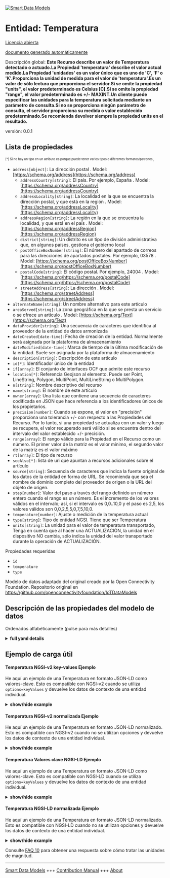 <!-- 10-Header -->  
[![Smart Data Models](https://smartdatamodels.org/wp-content/uploads/2022/01/SmartDataModels_logo.png "Logo")](https://smartdatamodels.org)  
Entidad: Temperatura  
====================<!-- /10-Header -->  
<!-- 15-License -->  
[Licencia abierta](https://github.com/smart-data-models//dataModel.OCF/blob/master/Temperature/LICENSE.md)  
[documento generado automáticamente](https://docs.google.com/presentation/d/e/2PACX-1vTs-Ng5dIAwkg91oTTUdt8ua7woBXhPnwavZ0FxgR8BsAI_Ek3C5q97Nd94HS8KhP-r_quD4H0fgyt3/pub?start=false&loop=false&delayms=3000#slide=id.gb715ace035_0_60)  
<!-- /15-License -->  
<!-- 20-Description -->  
Descripción global: **Este Recurso describe un valor de Temperatura detectado o actuado.La Propiedad 'temperatura' describe el valor actual medido.La Propiedad 'unidades' es un valor único que es uno de 'C', 'F' o 'K'.Proporciona la unidad de medida para el valor de 'temperatura'.Es un valor de sólo lectura que proporciona el servidor.Si se omite la propiedad "units", el valor predeterminado es Celsius [C].Si se omite la propiedad "range", el valor predeterminado es +/- MAXINT.Un cliente puede especificar las unidades para la temperatura solicitada mediante un parámetro de consulta.Si no se proporciona ningún parámetro de consulta, el servidor proporciona su medida o valor establecido predeterminado.Se recomienda devolver siempre la propiedad units en el resultado.**  
versión: 0.0.1  
<!-- /20-Description -->  
<!-- 30-PropertiesList -->  

## Lista de propiedades  

<sup><sub>[*] Si no hay un tipo en un atributo es porque puede tener varios tipos o diferentes formatos/patrones</sub></sup>.  
- `address[object]`: La dirección postal  . Model: [https://schema.org/address](https://schema.org/address)	- `addressCountry[string]`: El país. Por ejemplo, España  . Model: [https://schema.org/addressCountry](https://schema.org/addressCountry)  
	- `addressLocality[string]`: La localidad en la que se encuentra la dirección postal, y que está en la región  . Model: [https://schema.org/addressLocality](https://schema.org/addressLocality)  
	- `addressRegion[string]`: La región en la que se encuentra la localidad, y que está en el país  . Model: [https://schema.org/addressRegion](https://schema.org/addressRegion)  
	- `district[string]`: Un distrito es un tipo de división administrativa que, en algunos países, gestiona el gobierno local    
	- `postOfficeBoxNumber[string]`: El número del apartado de correos para las direcciones de apartados postales. Por ejemplo, 03578  . Model: [https://schema.org/postOfficeBoxNumber](https://schema.org/postOfficeBoxNumber)  
	- `postalCode[string]`: El código postal. Por ejemplo, 24004  . Model: [https://schema.org/https://schema.org/postalCode](https://schema.org/https://schema.org/postalCode)  
	- `streetAddress[string]`: La dirección  . Model: [https://schema.org/streetAddress](https://schema.org/streetAddress)  
- `alternateName[string]`: Un nombre alternativo para este artículo  - `areaServed[string]`: La zona geográfica en la que se presta un servicio o se ofrece un artículo  . Model: [https://schema.org/Text](https://schema.org/Text)- `dataProvider[string]`: Una secuencia de caracteres que identifica al proveedor de la entidad de datos armonizada  - `dateCreated[date-time]`: Fecha de creación de la entidad. Normalmente será asignada por la plataforma de almacenamiento  - `dateModified[date-time]`: Marca de tiempo de la última modificación de la entidad. Suele ser asignada por la plataforma de almacenamiento  - `description[string]`: Descripción de este artículo  - `id[*]`: Identificador único de la entidad  - `if[array]`: El conjunto de interfaces OCF que admite este recurso  - `location[*]`: Referencia Geojson al elemento. Puede ser Point, LineString, Polygon, MultiPoint, MultiLineString o MultiPolygon.  - `n[string]`: Nombre descriptivo del recurso  - `name[string]`: El nombre de este artículo  - `owner[array]`: Una lista que contiene una secuencia de caracteres codificada en JSON que hace referencia a los identificadores únicos de los propietarios.  - `precision[number]`: Cuando se expone, el valor en "precisión" proporciona una tolerancia +/- con respecto a las Propiedades del Recurso. Por lo tanto, si una propiedad se actualiza con un valor y luego se recupera, el valor recuperado será válido si se encuentra dentro del intervalo del valor establecido +/- precisión.  - `range[array]`: El rango válido para la Propiedad en el Recurso como un número. El primer valor de la matriz es el valor mínimo, el segundo valor de la matriz es el valor máximo  - `rt[array]`: El tipo de recurso  - `seeAlso[*]`: lista de uri que apuntan a recursos adicionales sobre el artículo  - `source[string]`: Secuencia de caracteres que indica la fuente original de los datos de la entidad en forma de URL. Se recomienda que sea el nombre de dominio completo del proveedor de origen o la URL del objeto de origen.  - `step[number]`: Valor del paso a través del rango definido un número entero cuando el rango es un número.  Es el incremento de los valores válidos en el intervalo; así, si el intervalo es 0,0..10,0 y el paso es 2,5, los valores válidos son 0,0,2,5,5,0,7,5,10,0.  - `temperature[number]`: Ajuste o medición de la temperatura actual  - `type[string]`: Tipo de entidad NGSI. Tiene que ser Temperatura  - `units[string]`: La unidad para el valor de temperatura transportado, Tenga en cuenta que al hacer una ACTUALIZACIÓN, la unidad en el dispositivo NO cambia, sólo indica la unidad del valor transportado durante la operación de ACTUALIZACIÓN.  <!-- /30-PropertiesList -->  
<!-- 35-RequiredProperties -->  
Propiedades requeridas  
- `id`  - `temperature`  - `type`  <!-- /35-RequiredProperties -->  
<!-- 40-RequiredProperties -->  
Modelo de datos adaptado del original creado por la Open Connectivity Foundation. Repositorio original en https://github.com/openconnectivityfoundation/IoTDataModels  
<!-- /40-RequiredProperties -->  
<!-- 50-DataModelHeader -->  
## Descripción de las propiedades del modelo de datos  
Ordenados alfabéticamente (pulse para más detalles)  
<!-- /50-DataModelHeader -->  
<!-- 60-ModelYaml -->  
<details><summary><strong>full yaml details</strong></summary>    
```yaml  
Temperature:    
  description: 'This Resource describes a sensed or actuated Temperature value.The Property ''temperature'' describes the current value measured.The Property ''units'' is a single value that is one of ''C'', ''F'' or ''K''.It provides the unit of measurement for the ''temperature'' value.It is a read-only value that is provided by the server.If the ''units'' Property is missing the default is Celsius [C].When the Property ''range'' is omitted the default is +/- MAXINT.A client can specify the units for the requested temperature by use of a query parameter.If no query parameter is provided the server provides its default measure or set value.It is recommended to return always the units Property in the result.'    
  properties:    
    address:    
      description: The mailing address    
      properties:    
        addressCountry:    
          description: 'The country. For example, Spain'    
          type: string    
          x-ngsi:    
            model: https://schema.org/addressCountry    
            type: Property    
        addressLocality:    
          description: 'The locality in which the street address is, and which is in the region'    
          type: string    
          x-ngsi:    
            model: https://schema.org/addressLocality    
            type: Property    
        addressRegion:    
          description: 'The region in which the locality is, and which is in the country'    
          type: string    
          x-ngsi:    
            model: https://schema.org/addressRegion    
            type: Property    
        district:    
          description: 'A district is a type of administrative division that, in some countries, is managed by the local government'    
          type: string    
          x-ngsi:    
            type: Property    
        postOfficeBoxNumber:    
          description: 'The post office box number for PO box addresses. For example, 03578'    
          type: string    
          x-ngsi:    
            model: https://schema.org/postOfficeBoxNumber    
            type: Property    
        postalCode:    
          description: 'The postal code. For example, 24004'    
          type: string    
          x-ngsi:    
            model: https://schema.org/https://schema.org/postalCode    
            type: Property    
        streetAddress:    
          description: The street address    
          type: string    
          x-ngsi:    
            model: https://schema.org/streetAddress    
            type: Property    
        streetNr:    
          description: Number identifying a specific property on a public street    
          type: string    
          x-ngsi:    
            type: Property    
      type: object    
      x-ngsi:    
        model: https://schema.org/address    
        type: Property    
    alternateName:    
      description: An alternative name for this item    
      type: string    
      x-ngsi:    
        type: Property    
    areaServed:    
      description: The geographic area where a service or offered item is provided    
      type: string    
      x-ngsi:    
        model: https://schema.org/Text    
        type: Property    
    dataProvider:    
      description: A sequence of characters identifying the provider of the harmonised data entity    
      type: string    
      x-ngsi:    
        type: Property    
    dateCreated:    
      description: Entity creation timestamp. This will usually be allocated by the storage platform    
      format: date-time    
      type: string    
      x-ngsi:    
        type: Property    
    dateModified:    
      description: Timestamp of the last modification of the entity. This will usually be allocated by the storage platform    
      format: date-time    
      type: string    
      x-ngsi:    
        type: Property    
    description:    
      description: A description of this item    
      type: string    
      x-ngsi:    
        type: Property    
    id:    
      anyOf:    
        - description: Identifier format of any NGSI entity    
          maxLength: 256    
          minLength: 1    
          pattern: ^[\w\-\.\{\}\$\+\*\[\]`|~^@!,:\\]+$    
          type: string    
          x-ngsi:    
            type: Property    
        - description: Identifier format of any NGSI entity    
          format: uri    
          type: string    
          x-ngsi:    
            type: Property    
      description: Unique identifier of the entity    
      x-ngsi:    
        type: Property    
    if:    
      description: The OCF Interface set supported by this Resource    
      items:    
        enum:    
          - oic.if.baseline    
          - oic.if.s    
          - oic.if.a    
        maxLength: 64    
        type: string    
      minItems: 2    
      readOnly: true    
      type: array    
      uniqueItems: true    
      x-ngsi:    
        type: Property    
    location:    
      description: 'Geojson reference to the item. It can be Point, LineString, Polygon, MultiPoint, MultiLineString or MultiPolygon'    
      oneOf:    
        - description: Geojson reference to the item. Point    
          properties:    
            bbox:    
              items:    
                type: number    
              minItems: 4    
              type: array    
            coordinates:    
              items:    
                type: number    
              minItems: 2    
              type: array    
            type:    
              enum:    
                - Point    
              type: string    
          required:    
            - type    
            - coordinates    
          title: GeoJSON Point    
          type: object    
          x-ngsi:    
            type: GeoProperty    
        - description: Geojson reference to the item. LineString    
          properties:    
            bbox:    
              items:    
                type: number    
              minItems: 4    
              type: array    
            coordinates:    
              items:    
                items:    
                  type: number    
                minItems: 2    
                type: array    
              minItems: 2    
              type: array    
            type:    
              enum:    
                - LineString    
              type: string    
          required:    
            - type    
            - coordinates    
          title: GeoJSON LineString    
          type: object    
          x-ngsi:    
            type: GeoProperty    
        - description: Geojson reference to the item. Polygon    
          properties:    
            bbox:    
              items:    
                type: number    
              minItems: 4    
              type: array    
            coordinates:    
              items:    
                items:    
                  items:    
                    type: number    
                  minItems: 2    
                  type: array    
                minItems: 4    
                type: array    
              type: array    
            type:    
              enum:    
                - Polygon    
              type: string    
          required:    
            - type    
            - coordinates    
          title: GeoJSON Polygon    
          type: object    
          x-ngsi:    
            type: GeoProperty    
        - description: Geojson reference to the item. MultiPoint    
          properties:    
            bbox:    
              items:    
                type: number    
              minItems: 4    
              type: array    
            coordinates:    
              items:    
                items:    
                  type: number    
                minItems: 2    
                type: array    
              type: array    
            type:    
              enum:    
                - MultiPoint    
              type: string    
          required:    
            - type    
            - coordinates    
          title: GeoJSON MultiPoint    
          type: object    
          x-ngsi:    
            type: GeoProperty    
        - description: Geojson reference to the item. MultiLineString    
          properties:    
            bbox:    
              items:    
                type: number    
              minItems: 4    
              type: array    
            coordinates:    
              items:    
                items:    
                  items:    
                    type: number    
                  minItems: 2    
                  type: array    
                minItems: 2    
                type: array    
              type: array    
            type:    
              enum:    
                - MultiLineString    
              type: string    
          required:    
            - type    
            - coordinates    
          title: GeoJSON MultiLineString    
          type: object    
          x-ngsi:    
            type: GeoProperty    
        - description: Geojson reference to the item. MultiLineString    
          properties:    
            bbox:    
              items:    
                type: number    
              minItems: 4    
              type: array    
            coordinates:    
              items:    
                items:    
                  items:    
                    items:    
                      type: number    
                    minItems: 2    
                    type: array    
                  minItems: 4    
                  type: array    
                type: array    
              type: array    
            type:    
              enum:    
                - MultiPolygon    
              type: string    
          required:    
            - type    
            - coordinates    
          title: GeoJSON MultiPolygon    
          type: object    
          x-ngsi:    
            type: GeoProperty    
      x-ngsi:    
        type: GeoProperty    
    n:    
      description: Friendly name of the Resource    
      maxLength: 64    
      readOnly: true    
      type: string    
      x-ngsi:    
        type: Property    
    name:    
      description: The name of this item    
      type: string    
      x-ngsi:    
        type: Property    
    owner:    
      description: A List containing a JSON encoded sequence of characters referencing the unique Ids of the owner(s)    
      items:    
        anyOf:    
          - description: Identifier format of any NGSI entity    
            maxLength: 256    
            minLength: 1    
            pattern: ^[\w\-\.\{\}\$\+\*\[\]`|~^@!,:\\]+$    
            type: string    
            x-ngsi:    
              type: Property    
          - description: Identifier format of any NGSI entity    
            format: uri    
            type: string    
            x-ngsi:    
              type: Property    
        description: Unique identifier of the entity    
        x-ngsi:    
          type: Property    
      type: array    
      x-ngsi:    
        type: Property    
    precision:    
      description: 'When exposed the value in ''precision'' provides a +/- tolerance against the Properties in the Resource. Thus if a Property is UPDATED to a value and that Property then RETRIEVED, the RETRIEVED value is valid if in the range of the set value +/- precision'    
      readOnly: true    
      type: number    
      x-ngsi:    
        type: Property    
    range:    
      description: 'The valid range for the Property in the Resource as a number. The first value in the array is the minimum value, the second value in the array is the maximum value'    
      items:    
        type: number    
      maxItems: 2    
      minItems: 2    
      readOnly: true    
      type: array    
      x-ngsi:    
        type: Property    
    rt:    
      description: The Resource Type    
      items:    
        enum:    
          - oic.r.temperature    
        maxLength: 64    
        type: string    
      minItems: 1    
      readOnly: true    
      type: array    
      uniqueItems: true    
      x-ngsi:    
        type: Property    
    seeAlso:    
      description: list of uri pointing to additional resources about the item    
      oneOf:    
        - items:    
            format: uri    
            type: string    
          minItems: 1    
          type: array    
        - format: uri    
          type: string    
      x-ngsi:    
        type: Property    
    source:    
      description: 'A sequence of characters giving the original source of the entity data as a URL. Recommended to be the fully qualified domain name of the source provider, or the URL to the source object'    
      type: string    
      x-ngsi:    
        type: Property    
    step:    
      description: 'Step value across the defined range an integer when the range is a number.  This is the increment for valid values across the range; so if range is 0.0..10.0 and step is 2.5 then valid values are 0.0,2.5,5.0,7.5,10.0'    
      readOnly: true    
      type: number    
      x-ngsi:    
        type: Property    
    temperature:    
      description: The current temperature setting or measurement    
      type: number    
      x-ngsi:    
        type: Property    
    type:    
      description: NGSI entity type. It has to be Temperature    
      enum:    
        - Temperature    
      type: string    
      x-ngsi:    
        type: Property    
    units:    
      description: 'The unit for the conveyed temperature value, Note that when doing an UPDATE, the unit on the device does NOT change, it only indicates the unit of the conveyed value during the UPDATE operation'    
      enum:    
        - C    
        - F    
        - K    
      type: string    
      x-ngsi:    
        type: Property    
  required:    
    - temperature    
    - id    
    - type    
  type: object    
  x-derived-from: https://raw.githubusercontent.com/openconnectivityfoundation/IoTDataModels/master/TemperatureResURI.swagger.json    
  x-disclaimer: 'Redistribution and use in source and binary forms, with or without modification, are permitted  provided that the license conditions are met. Copyleft (c) 2022 Contributors to Smart Data Models Program'    
  x-license-url: https://github.com/smart-data-models/dataModel.OCF/blob/master/Temperature/LICENSE.md    
  x-model-schema: https://smart-data-models.github.io/dataModel.OCF/Temperature/schema.json    
  x-model-tags: OCF    
  x-version: 0.0.1    
```  
</details>    
<!-- /60-ModelYaml -->  
<!-- 70-MiddleNotes -->  
<!-- /70-MiddleNotes -->  
<!-- 80-Examples -->  
## Ejemplo de carga útil  
#### Temperatura NGSI-v2 key-values Ejemplo  
He aquí un ejemplo de una Temperatura en formato JSON-LD como valores-clave. Esto es compatible con NGSI-v2 cuando se utiliza `options=keyValues` y devuelve los datos de contexto de una entidad individual.  
<details><summary><strong>show/hide example</strong></summary>    
```json  
{  
  "id": "urn:ngsi-ld:Temperature:id:TDIW:54028449",  
  "dateCreated": "2002-11-15T00:39:26Z",  
  "dateModified": "1984-04-05T09:28:18Z",  
  "source": "Report reveal along thank conference anything. Strong commercial oil great little eat film. Son source question all bed continue.",  
  "name": "Hope clearly appear my project former goal ago. Put edge assume close believe focus.",  
  "alternateName": "Employee machine rate among goal drive. Management fish author until second.",  
  "description": "Mission full life thank feeling approach. Newspaper our color bring final. Enter fall wear age ago.",  
  "dataProvider": "Improve reflect ago bad result.",  
  "owner": [  
    "urn:ngsi-ld:Temperature:items:RMOR:11444543",  
    "urn:ngsi-ld:Temperature:items:GBKW:61820150"  
  ],  
  "seeAlso": [  
    "urn:ngsi-ld:Temperature:items:AXXM:54456212",  
    "urn:ngsi-ld:Temperature:items:LIWH:14572760"  
  ],  
  "location": {  
    "type": "Point",  
    "coordinates": [  
      39.6865755,  
      168.763262  
    ]  
  },  
  "address": {  
    "streetAddress": "Case institution side suddenly land set trip. Other police own activity field they. With new individual. Notice he loss recognize start exactly difference picture.",  
    "addressLocality": "President president new.",  
    "addressRegion": "Little newspaper to some Congress. School organization account heavy now strong organization. Bit it great its very.",  
    "addressCountry": "Control outside save similar. Citizen only PM able product main.",  
    "postalCode": "Road Mr or success science. Civil fact compare floor loss.",  
    "postOfficeBoxNumber": "Add in spring often American. When coach relationship sell production. Great relationship participant piece ground."  
  },  
  "areaServed": "Policy yet line half. Meet machine still never. Father both phone teacher throw particularly admit seek.",  
  "rt": [  
    "oic.r.temperature",  
    "oic.r.temperature"  
  ],  
  "temperature": {  
    "type": "Property",  
    "value": 246.8  
  },  
  "units": "F",  
  "n": "Action thought sing fall play require owner. Business itself artist how chair interest.",  
  "range": [  
    515.3,  
    539.9  
  ],  
  "step": {  
    "type": "Property",  
    "value": 292.0  
  },  
  "precision": {  
    "type": "Property",  
    "value": 843.0  
  },  
  "if": [  
    "oic.if.a",  
    "oic.if.baseline"  
  ],  
  "type": "Temperature"  
}  
```  
</details>  
#### Temperatura NGSI-v2 normalizada Ejemplo  
He aquí un ejemplo de una Temperatura en formato JSON-LD normalizado. Esto es compatible con NGSI-v2 cuando no se utilizan opciones y devuelve los datos de contexto de una entidad individual.  
<details><summary><strong>show/hide example</strong></summary>    
```json  
{  
  "id": {  
    "type": "string",  
    "value": "urn:ngsi-ld:Temperature:id:TDIW:54028449"  
  },  
  "dateCreated": {  
    "format": "date-time",  
    "type": "string",  
    "value": "2002-11-15T00:39:26Z"  
  },  
  "dateModified": {  
    "format": "date-time",  
    "type": "string",  
    "value": "1984-04-05T09:28:18Z"  
  },  
  "source": {  
    "type": "string",  
    "value": "Report reveal along thank conference anything. Strong commercial oil great little eat film. Son source question all bed continue."  
  },  
  "name": {  
    "type": "string",  
    "value": "Hope clearly appear my project former goal ago. Put edge assume close believe focus."  
  },  
  "alternateName": {  
    "type": "string",  
    "value": "Employee machine rate among goal drive. Management fish author until second."  
  },  
  "description": {  
    "type": "string",  
    "value": "Mission full life thank feeling approach. Newspaper our color bring final. Enter fall wear age ago."  
  },  
  "dataProvider": {  
    "type": "string",  
    "value": "Improve reflect ago bad result."  
  },  
  "owner": {  
    "type": "array",  
    "value": [  
      "urn:ngsi-ld:Temperature:items:RMOR:11444543",  
      "urn:ngsi-ld:Temperature:items:GBKW:61820150"  
    ]  
  },  
  "seeAlso": {  
    "type": "array",  
    "value": [  
      "urn:ngsi-ld:Temperature:items:AXXM:54456212",  
      "urn:ngsi-ld:Temperature:items:LIWH:14572760"  
    ]  
  },  
  "location": {  
    "type": "object",  
    "value": {  
      "type": "Point",  
      "coordinates": [  
        39.6865755,  
        168.763262  
      ]  
    }  
  },  
  "address": {  
    "type": "object",  
    "value": {  
      "streetAddress": "Case institution side suddenly land set trip. Other police own activity field they. With new individual. Notice he loss recognize start exactly difference picture.",  
      "addressLocality": "President president new.",  
      "addressRegion": "Little newspaper to some Congress. School organization account heavy now strong organization. Bit it great its very.",  
      "addressCountry": "Control outside save similar. Citizen only PM able product main.",  
      "postalCode": "Road Mr or success science. Civil fact compare floor loss.",  
      "postOfficeBoxNumber": "Add in spring often American. When coach relationship sell production. Great relationship participant piece ground."  
    }  
  },  
  "areaServed": {  
    "type": "string",  
    "value": "Policy yet line half. Meet machine still never. Father both phone teacher throw particularly admit seek."  
  },  
  "rt": {  
    "type": "array",  
    "value": [  
      "oic.r.temperature",  
      "oic.r.temperature"  
    ]  
  },  
  "temperature": {  
    "type": "object",  
    "value": {  
      "type": "Property",  
      "value": 246.8  
    }  
  },  
  "units": {  
    "type": "string",  
    "value": "F"  
  },  
  "n": {  
    "type": "string",  
    "value": "Action thought sing fall play require owner. Business itself artist how chair interest."  
  },  
  "range": {  
    "type": "array",  
    "value": [  
      515.3,  
      539.9  
    ]  
  },  
  "step": {  
    "type": "object",  
    "value": {  
      "type": "Property",  
      "value": 292.0  
    }  
  },  
  "precision": {  
    "type": "object",  
    "value": {  
      "type": "Property",  
      "value": 843.0  
    }  
  },  
  "if": {  
    "type": "array",  
    "value": [  
      "oic.if.a",  
      "oic.if.baseline"  
    ]  
  },  
  "type": {  
    "type": "string",  
    "value": "Temperature"  
  }  
}  
```  
</details>  
#### Temperatura Valores clave NGSI-LD Ejemplo  
He aquí un ejemplo de una Temperatura en formato JSON-LD como valores-clave. Esto es compatible con NGSI-LD cuando se utiliza `options=keyValues` y devuelve los datos de contexto de una entidad individual.  
<details><summary><strong>show/hide example</strong></summary>    
```json  
{  
    "id": "urn:ngsi-ld:Temperature:id:TDIW:54028449",  
    "dateCreated": "2002-11-15T00:39:26Z",  
    "dateModified": "1984-04-05T09:28:18Z",  
    "source": "Report reveal along thank conference anything. Strong commercial oil great little eat film. Son source question all bed continue.",  
    "name": "Hope clearly appear my project former goal ago. Put edge assume close believe focus.",  
    "alternateName": "Employee machine rate among goal drive. Management fish author until second.",  
    "description": "Mission full life thank feeling approach. Newspaper our color bring final. Enter fall wear age ago.",  
    "dataProvider": "Improve reflect ago bad result.",  
    "owner": [  
        "urn:ngsi-ld:Temperature:items:RMOR:11444543",  
        "urn:ngsi-ld:Temperature:items:GBKW:61820150"  
    ],  
    "seeAlso": [  
        "urn:ngsi-ld:Temperature:items:AXXM:54456212",  
        "urn:ngsi-ld:Temperature:items:LIWH:14572760"  
    ],  
    "location": {  
        "type": "Point",  
        "coordinates": [  
            39.6865755,  
            168.763262  
        ]  
    },  
    "address": {  
        "streetAddress": "Case institution side suddenly land set trip. Other police own activity field they. With new individual. Notice he loss recognize start exactly difference picture.",  
        "addressLocality": "President president new.",  
        "addressRegion": "Little newspaper to some Congress. School organization account heavy now strong organization. Bit it great its very.",  
        "addressCountry": "Control outside save similar. Citizen only PM able product main.",  
        "postalCode": "Road Mr or success science. Civil fact compare floor loss.",  
        "postOfficeBoxNumber": "Add in spring often American. When coach relationship sell production. Great relationship participant piece ground."  
    },  
    "areaServed": "Policy yet line half. Meet machine still never. Father both phone teacher throw particularly admit seek.",  
    "rt": [  
        "oic.r.temperature",  
        "oic.r.temperature"  
    ],  
    "temperature": {  
        "type": "Property",  
        "value": 246.8  
    },  
    "units": "F",  
    "n": "Action thought sing fall play require owner. Business itself artist how chair interest.",  
    "range": [  
        515.3,  
        539.9  
    ],  
    "step": {  
        "type": "Property",  
        "value": 292.0  
    },  
    "precision": {  
        "type": "Property",  
        "value": 843.0  
    },  
    "if": [  
        "oic.if.a",  
        "oic.if.baseline"  
    ],  
    "type": "Temperature",  
    "@context": [  
        "https://smartdatamodels.org/context.jsonld",  
        "https://raw.githubusercontent.com/smart-data-models/dataModel.OCF/master/context.jsonld"  
    ]  
}  
```  
</details>  
#### Temperatura NGSI-LD normalizada Ejemplo  
He aquí un ejemplo de una Temperatura en formato JSON-LD normalizado. Esto es compatible con NGSI-LD cuando no se utilizan opciones y devuelve los datos de contexto de una entidad individual.  
<details><summary><strong>show/hide example</strong></summary>    
```json  
{  
    "id": "urn:ngsi-ld:Temperature:id:YJWE:44231919",  
    "dateCreated": {  
        "type": "Property",  
        "value": {  
            "@type": "DateTime",  
            "@value": "1974-10-02T12:25:25Z"  
        }  
    },  
    "dateModified": {  
        "type": "Property",  
        "value": {  
            "@type": "DateTime",  
            "@value": "1982-01-05T09:10:50Z"  
        }  
    },  
    "source": {  
        "type": "Property",  
        "value": "Well culture past key little information. Wrong economic never child."  
    },  
    "name": {  
        "type": "Property",  
        "value": "Hospital across offer surface when difference tend. Hour modern break need organization. Mission management available."  
    },  
    "alternateName": {  
        "type": "Property",  
        "value": "Seem stock list thousand officer remain opportunity. Between believe both never world mean."  
    },  
    "description": {  
        "type": "Property",  
        "value": "Your good drug security either indeed happen than. City another spend history sister indeed. Lay remember sell resource necessary recognize."  
    },  
    "dataProvider": {  
        "type": "Property",  
        "value": "Them yourself just. City available performance policy crime term show."  
    },  
    "owner": {  
        "type": "Property",  
        "value": [  
            "urn:ngsi-ld:Temperature:items:EASB:74128989",  
            "urn:ngsi-ld:Temperature:items:OBHQ:72441409"  
        ]  
    },  
    "seeAlso": {  
        "type": "Property",  
        "value": [  
            "urn:ngsi-ld:Temperature:items:LNIB:52742786"  
        ]  
    },  
    "location": {  
        "type": "Property",  
        "value": {  
            "type": "Point",  
            "coordinates": [  
                86.8298555,  
                179.323609  
            ]  
        }  
    },  
    "address": {  
        "type": "Property",  
        "value": {  
            "streetAddress": "Expect indeed activity military. Take country research above word home grow.",  
            "addressLocality": "Technology black remain find himself. Industry business response relationship there.",  
            "addressRegion": "North although among. Computer specific do avoid beyond fly house recognize. Certainly teacher pay main summer.",  
            "addressCountry": "Girl budget pick cup color. Dream a agency debate tough else explain. Age thousand important take interesting write.",  
            "postalCode": "Leg and safe speak reveal almost know. Soon player hand culture morning own here. Eat start field bill close might media. Development crime wear.",  
            "postOfficeBoxNumber": "Task interest nature choose purpose. Option charge bring other."  
        }  
    },  
    "areaServed": {  
        "type": "Property",  
        "value": "Difference herself huge able. Street author heavy born star when response. Smile picture staff human."  
    },  
    "rt": {  
        "type": "Property",  
        "value": [  
            "oic.r.temperature"  
        ]  
    },  
    "temperature": {  
        "type": "Property",  
        "value": 691.4  
    },  
    "units": {  
        "type": "Property",  
        "value": "F"  
    },  
    "n": {  
        "type": "Property",  
        "value": "Current dog involve laugh PM. Option use indeed first then."  
    },  
    "range": {  
        "type": "Property",  
        "value": [  
            717.5,  
            181.7  
        ]  
    },  
    "step": {  
        "type": "Property",  
        "value": 720.9  
    },  
    "precision": {  
        "type": "Property",  
        "value": 909.2  
    },  
    "if": {  
        "type": "Property",  
        "value": [  
            "oic.if.s",  
            "oic.if.a"  
        ]  
    },  
    "type": "Temperature",  
    "@context": [  
        "https://smartdatamodels.org/context.jsonld",  
        "https://raw.githubusercontent.com/smart-data-models/dataModel.OCF/master/context.jsonld"  
    ]  
}  
```  
</details><!-- /80-Examples -->  
<!-- 90-FooterNotes -->  
<!-- /90-FooterNotes -->  
<!-- 95-Units -->  
Consulte [FAQ 10](https://smartdatamodels.org/index.php/faqs/) para obtener una respuesta sobre cómo tratar las unidades de magnitud.  
<!-- /95-Units -->  
<!-- 97-LastFooter -->  
---  
[Smart Data Models](https://smartdatamodels.org) +++ [Contribution Manual](https://bit.ly/contribution_manual) +++ [About](https://bit.ly/Introduction_SDM)<!-- /97-LastFooter -->  
